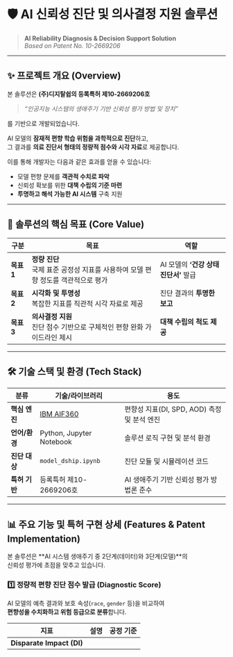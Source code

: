 # 🛡️ AI 신뢰성 진단 및 의사결정 지원 솔루션  
> **AI Reliability Diagnosis & Decision Support Solution**  
> _Based on Patent No. 10-2669206_

---

## ✨ 프로젝트 개요 (Overview)

본 솔루션은 **(주)디지탈쉽의 등록특허 제10-2669206호**  
> *“인공지능 시스템의 생애주기 기반 신뢰성 평가 방법 및 장치”*  

를 기반으로 개발되었습니다.  

AI 모델의 **잠재적 편향 학습 위험을 과학적으로 진단**하고,  
그 결과를 **의료 진단서 형태의 정량적 점수와 시각 자료**로 제공합니다.  

이를 통해 개발자는 다음과 같은 효과를 얻을 수 있습니다:
- 모델 편향 문제를 **객관적 수치로 파악**
- 신뢰성 확보를 위한 **대책 수립의 기준 마련**
- **투명하고 해석 가능한 AI 시스템** 구축 지원

---

## 🔑 솔루션의 핵심 목표 (Core Value)

| 구분 | 목표 | 역할 |
|------|------|------|
| **목표 1** | **정량 진단**<br>국제 표준 공정성 지표를 사용하여 모델 편향 정도를 객관적으로 평가 | AI 모델의 **‘건강 상태 진단서’** 발급 |
| **목표 2** | **시각화 및 투명성**<br>복잡한 지표를 직관적 시각 자료로 제공 | 진단 결과의 **투명한 보고** |
| **목표 3** | **의사결정 지원**<br>진단 점수 기반으로 구체적인 편향 완화 가이드라인 제시 | **대책 수립의 척도 제공** |

---

## 🛠️ 기술 스택 및 환경 (Tech Stack)

| 분류 | 기술/라이브러리 | 용도 |
|------|------------------|------|
| **핵심 엔진** | [IBM AIF360](https://aif360.mybluemix.net/) | 편향성 지표(DI, SPD, AOD) 측정 및 분석 엔진 |
| **언어/환경** | Python, Jupyter Notebook | 솔루션 로직 구현 및 분석 환경 |
| **진단 대상** | `model_dship.ipynb` | 진단 모듈 및 시뮬레이션 코드 |
| **특허 기반** | 등록특허 제10-2669206호 | AI 생애주기 기반 신뢰성 평가 방법론 준수 |

---

## 📊 주요 기능 및 특허 구현 상세 (Features & Patent Implementation)

본 솔루션은 **AI 시스템 생애주기 중 2단계(데이터)와 3단계(모델)**의  
신뢰성 평가에 초점을 맞추고 있습니다.

### 1️⃣ 정량적 편향 진단 점수 발급 (Diagnostic Score)
AI 모델의 예측 결과와 보호 속성(`race`, `gender` 등)을 비교하여  
**편향성을 수치화하고 위험 등급으로 분류**합니다.

| 지표 | 설명 | 공정 기준 |
|------|------|------------|
| **Disparate Impact (DI)**
